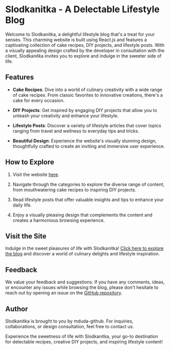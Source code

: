 # Slodkanitka - A Delectable Lifestyle Blog

Welcome to Slodkanitka, a delightful lifestyle blog that's a treat for your senses. This charming website is built using React.js and features a captivating collection of cake recipes, DIY projects, and lifestyle posts. With a visually appealing design crafted by the developer in consultation with the client, Slodkanitka invites you to explore and indulge in the sweeter side of life.

## Features

- **Cake Recipes**: Dive into a world of culinary creativity with a wide range of cake recipes. From classic favorites to innovative creations, there's a cake for every occasion.

- **DIY Projects**: Get inspired by engaging DIY projects that allow you to unleash your creativity and enhance your lifestyle.

- **Lifestyle Posts**: Discover a variety of lifestyle articles that cover topics ranging from travel and wellness to everyday tips and tricks.

- **Beautiful Design**: Experience the website's visually stunning design, thoughtfully crafted to create an inviting and immersive user experience.

## How to Explore

1. Visit the website [here](https://mduda-github.github.io/slodkanitka/).

2. Navigate through the categories to explore the diverse range of content, from mouthwatering cake recipes to inspiring DIY projects.

3. Read lifestyle posts that offer valuable insights and tips to enhance your daily life.

4. Enjoy a visually pleasing design that complements the content and creates a harmonious browsing experience.

## Visit the Site

Indulge in the sweet pleasures of life with Slodkanitka! [Click here to explore the blog](https://mduda-github.github.io/slodkanitka/) and discover a world of culinary delights and lifestyle inspiration.

## Feedback

We value your feedback and suggestions. If you have any comments, ideas, or encounter any issues while browsing the blog, please don't hesitate to reach out by opening an issue on the [GitHub repository](https://github.com/mduda-github/slodkanitka).

## Author

Slodkanitka is brought to you by mduda-github. For inquiries, collaborations, or design consultation, feel free to contact us.

Experience the sweetness of life with Slodkanitka, your go-to destination for delectable recipes, creative DIY projects, and inspiring lifestyle content!
